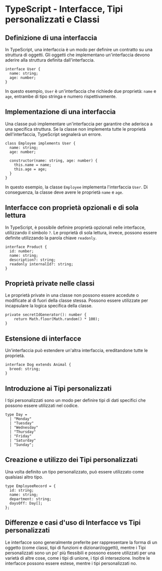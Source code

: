 # TypeScript - Interfacce, Tipi personalizzati e Classi

## Definizione di una interfaccia

In TypeScript, una interfaccia è un modo per definire un contratto su una struttura di oggetti. Gli oggetti che implementano un'interfaccia devono aderire alla struttura definita dall'interfaccia. 

```tsx
interface User {
  name: string;
  age: number;
}
```

In questo esempio, `User` è un'interfaccia che richiede due proprietà: `name` e `age`, entrambe di tipo stringa e numero rispettivamente.

## Implementazione di una interfaccia

Una classe può implementare un'interfaccia per garantire che aderisca a una specifica struttura. Se la classe non implementa tutte le proprietà dell'interfaccia, TypeScript segnalerà un errore.

```tsx
class Employee implements User {
  name: string;
  age: number;

  constructor(name: string, age: number) {
    this.name = name;
    this.age = age;
  }
}
```

In questo esempio, la classe `Employee` implementa l'interfaccia `User`. Di conseguenza, la classe deve avere le proprietà `name` e `age`.

## Interfacce con proprietà opzionali e di sola lettura

In TypeScript, è possibile definire proprietà opzionali nelle interfacce, utilizzando il simbolo `?`. Le proprietà di sola lettura, invece, possono essere definite utilizzando la parola chiave `readonly`.

```tsx
interface Product {
  id: number;
  name: string;
  description?: string;
  readonly internalId?: string;
}
```

## Proprietà private nelle classi

Le proprietà private in una classe non possono essere accedute o modificate al di fuori della classe stessa. Possono essere utilizzate per incapsulare la logica specifica della classe.

```tsx
private secretIdGenerator(): number {
    return Math.floor(Math.random() * 100);
}
```

## Estensione di interfacce

Un'interfaccia può estendere un'altra interfaccia, ereditandone tutte le proprietà.

```tsx
interface Dog extends Animal {
  breed: string;
}
```

## Introduzione ai Tipi personalizzati

I tipi personalizzati sono un modo per definire tipi di dati specifici che possono essere utilizzati nel codice.

```tsx
type Day =
  | "Monday"
  | "Tuesday"
  | "Wednesday"
  | "Thursday"
  | "Friday"
  | "Saturday"
  | "Sunday";
```

## Creazione e utilizzo dei Tipi personalizzati

Una volta definito un tipo personalizzato, può essere utilizzato come qualsiasi altro tipo.

```tsx
type EmployeeRecord = {
  id: string;
  name: string;
  department: string;
  daysOff: Day[];
};
```

## Differenze e casi d'uso di Interfacce vs Tipi personalizzati

Le interfacce sono generalmente preferite per rappresentare la forma di un oggetto (come classi, tipi di funzioni e dizionari/oggetti), mentre i Tipi personalizzati sono un po' più flessibili e possono essere utilizzati per una varietà di altre cose, come i tipi di unione, i tipi di intersezione.
Inoltre le interfacce possono essere estese, mentre i tipi personalizzati no.